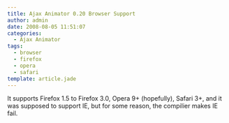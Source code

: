 ```yaml
---
title: Ajax Animator 0.20 Browser Support
author: admin
date: 2008-08-05 11:51:07
categories:
  - Ajax Animator
tags: 
  - browser
  - firefox
  - opera
  - safari
template: article.jade
---
```


It supports Firefox 1.5 to Firefox 3.0, Opera 9+ (hopefully), Safari 3+, and it was supposed to support IE, but for some reason, the compilier makes IE fail.
